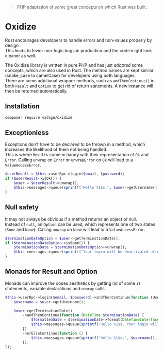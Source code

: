 > PHP adaptation of some great concepts on which Rust was built.
# Oxidize
Rust encourages developers to handle errors and non-values properly by design.<br>
This leads to fewer non-logic bugs in production and the code might look cleaner as well.

The Oxidize library is written in pure PHP and has just *adapted* some concepts, which are also used in Rust. The method names are kept similar (snake_case to camelCase) for developers using both languages.<br>
There are some additional wrapper methods, such as `andThenContinue()` in both `Result` and `Option` to get rid of return statements. A new instance will then be returned automatically.

## Installation

```bash
composer require vadage/oxidize
```

## Exceptionless
Exceptions don't have to be declared to be thrown in a method, which increases the likelihood of them not being handled.<br>
This is where `Result`s come in handy with their representation of `Ok` and `Error`. Calling `unwrap` on `Error` or `unwrapError` on `Ok` will lead to a `ValueAccessError`.
```php
$userResult = $this->userRpc->login($email, $password);
if ($userResult->isOk()) {
    $user = $userResult->unwrap();
    $this->messages->queue(sprintf('Hello %1$s.', $user->getUsername()));
}
```

## Null safety
It may not always be obvious if a method returns an object or null.<br>
Instead of `null`, an `Option` can be used, which represents one of two states (`Some` and `None`). Calling `unwrap` on `None` will lead to a `ValueAccessError`.
```php
$terminationDateOption = $user->getTerminationDate();
if ($terminationDateOption->isSome()) {
    $terminationDate = $terminationDateOption->unwrap();
    $this->messages->queue(sprintf('Your login will be deactivated after %1$s.', $terminationDate->format(DateTimeInterface::RSS)));
}
```

## Monads for Result and Option
Monads can improve the codes aesthetics by getting rid of some `if` statements, variable declarations and `unwrap` calls.
```php
$this->userRpc->login($email, $password)->andThenContinue(function (User $user) {
    $username = $user->getUsername();

    $user->getTerminationDate()
        ->andThenContinue(function (DateTime $terminationDate) {
            $formattedDate = $terminationDate->format(DateTimeInterface::RSS);
            $this->messages->queue(sprintf('Hello %1$s. Your login will be deactivated after %2$s.', $username, $formattedDate));
        })
        ->orElseContinue(function () {
            $this->messages->queue(sprintf('Hello %1$s.', $username));
        });
});
```
